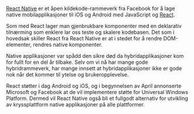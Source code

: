 [React Native](https://facebook.github.io/react-native/) er et åpen kildekode-rammeverk fra Facebook for å lage native mobilapplikasjoner til iOS og Android med JavaScript og [React](https://radar.bekk.no/tech2016/frontend-og-mobil/react).

Som med React lager man gjenbrukbare komponenter med en deklarativ tilnærming som enklere lar oss teste og skalere kodebasen. Det som i hovedsak skiller React fra React Native er at i stedet for å rendre DOM-elementer, rendres native komponenter. 

Native applikasjoner var spådd den sikre død da hybridapplikasjoner kom for fullt for en del år tilbake. Selv om vi nå har mange gode hybridrammeverk, har mange innsett at hybridapplikasjoner ikke er gode nok når det kommer til ytelse og brukeropplevelse. 

React støtter i dag Android og iOS, og i begynnelsen av April annonserte Microsoft og Facebook at de vil implementere støtte for Universal Windows Platform. Dermed vil React Native også bli et fullgodt alternativ for utvikling av kryssplattform native applikasjoner på alle plattformer.
